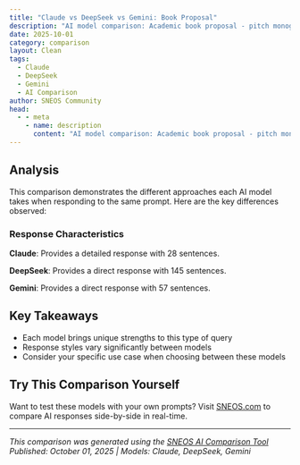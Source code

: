 ```yaml
---
title: "Claude vs DeepSeek vs Gemini: Book Proposal"
description: "AI model comparison: Academic book proposal - pitch monograph to university presses..."
date: 2025-10-01
category: comparison
layout: Clean
tags:
  - Claude
  - DeepSeek
  - Gemini
  - AI Comparison
author: SNEOS Community
head:
  - - meta
    - name: description
      content: "AI model comparison: Academic book proposal - pitch monograph to university presses..."
---
```


<ChatComparison
  title="Claude vs DeepSeek vs Gemini: Book Proposal"
  prompt="Academic book proposal - pitch monograph to university presses"
  :responses='{
    "Claude": "# Academic Book Proposal Template \u0026 Pitch Guide\n\n## Essential Components of Your Proposal\n\n### 1. **Cover Letter \u0026 Project Overview**\n- **Hook**: Lead with your book\u0027s unique contribution in 1-2 sentences\n- **Thesis**: Clear statement of your central argument\n- **Scope**: Temporal, geographical, and thematic boundaries\n- **Methodology**: Theoretical framework and research approach\n- **Length**: Proposed word count (typically 80,000-100,000 words)\n\n### 2. **Detailed Synopsis** (2-3 pages)\n- Chapter-by-chapter breakdown with 2-3 sentences per chapter\n- Logical progression of argument\n- Key evidence and case studies\n- Conclusion\u0027s significance\n\n### 3. **Market Analysis**\n**Target Audiences:**\n- Primary: Scholars in your field\n- Secondary: Graduate students, adjacent disciplines\n- Tertiary: Educated general readers (if applicable)\n\n**Competing Titles:**\n- 5-8 recent books in your area\n- Explain how yours differs/advances the conversation\n- Identify gaps your work fills\n\n### 4. **Author Platform**\n- Your expertise and credentials\n- Previous publications\n- Conference presentations\n- Relevant experience/affiliations\n\n## Sample Pitch Elements\n\n### Opening Hook Examples:\n\u274C \u0022This book examines the role of women in...\u0022\n\u2705 \u0022By uncovering the hidden financial networks of medieval nunneries, this book reveals how religious women wielded unprecedented economic power...\u0022\n\n### Strong Thesis Statements:\n- \u0022I argue that [specific claim] by demonstrating [evidence/method]\u0022\n- \u0022This book challenges the prevailing view that [X] by showing [Y]\u0022\n- \u0022Through analysis of [sources], I reveal how [phenomenon] fundamentally altered [larger context]\u0022\n\n## Targeting University Presses\n\n### Research Potential Presses:\n- **Catalogs**: Review their recent publications in your field\n- **Series**: Identify relevant book series that fit your work\n- **Editors**: Find the appropriate acquisitions editor\n- **Reputation**: Consider prestige, distribution, and tenure requirements\n\n### Top-Tier Presses by Field:\n- **History**: Harvard, Yale, Princeton, Chicago, Oxford, Cambridge\n- **Literature**: Columbia, Johns Hopkins, Penn, Duke, Stanford\n- **Social Sciences**: California, Michigan, North Carolina, Cornell\n- **Interdisciplinary**: NYU, Minnesota, Illinois, Rutgers\n\n## Pitch Strategies\n\n### 1. **Conference Networking**\n- Approach editors at academic conferences\n- Attend press receptions and book launches\n- Get introductions from established authors\n\n### 2. **Query Email Template**\n\u0060\u0060\u0060\nSubject: Book Proposal - [Compelling Title]\n\nDear [Editor Name],\n\nI am writing to propose my manuscript, \u0022[Title],\u0022 which [one-sentence description of contribution]. \n\n[2-3 sentences on argument and significance]\n\nThis [X]-word book will appeal to scholars of [field] and contribute to debates on [specific topics]. I have published articles in [relevant journals] and presented this research at [conferences].\n\nI would welcome the opportunity to send you the full proposal and sample chapters.\n\nBest regards,\n[Your name and affiliation]\n\u0060\u0060\u0060\n\n### 3. **Proposal Submission**\nInclude:\n- Cover letter\n- Detailed proposal (8-12 pages)\n- CV\n- Sample chapters (usually 2 chapters)\n- Any endorsements or reader reports\n\n## Common Mistakes to Avoid\n\n- \u274C Overselling significance (\u0022This book will revolutionize...\u0022)\n- \u274C Underselling contribution (\u0022This small study...\u0022)\n- \u274C Inadequate market research\n- \u274C Poorly defined audience\n- \u274C Ignoring press guidelines\n- \u274C Mass submissions without customization\n- \u274C Submitting before manuscript is substantially complete\n\n## Timeline Expectations\n\n- **Initial response**: 2-8 weeks\n- **Peer review process**: 3-6 months\n- **Publication decision**: 6-12 months total\n- **Publication**: 12-18 months after acceptance\n\n## Pro Tips\n\n1. **Start early**: Begin pitching when 75% complete\n2. **Get feedback**: Have colleagues review your proposal\n3. **Be patient**: Expect multiple submissions\n4. **Stay engaged**: Maintain communication with interested editors\n5. **Consider alternatives**: Be open to revisions or different presses\n\nWould you like me to help you develop any specific section of",
    "DeepSeek": "Of course. Here is a comprehensive and persuasive academic book proposal template, designed specifically for pitching a monograph to a university press.\n\nThis template includes explanations, placeholders, and strategic advice to guide you through the process. A strong proposal is your most important tool for securing a contract.\n\n---\n\n### **Academic Monograph Proposal: [Your Book Title]**\n\n**Submitted by:**\n[Your Name], [Your Title]\n[Your Department]\n[Your University]\n[Your Email]\n[Your Phone Number]\n[ORCID iD/Personal Website (Optional)]\n\n---\n\n### **Part 1: The Core Pitch (The \u0022Elevator Pitch\u0022 for Editors)**\n\nThis section should be concise and compelling, allowing an editor to understand the project\u0027s value immediately.\n\n*   **Working Title:** [A Clear and Engaging Title: The Subtitle Explains the Scope]\n    *   *Example: **Plato\u0027s Ghost: The Spectral Turn in Contemporary Philosophy***\n*   **Author:** [Your Name and Affiliation]\n*   **Project Summary (approx. 150-200 words):**\n    \u003E [This is your hook. Start with the central problem or question your book addresses. Briefly state your argument, its intervention in the field, the primary sources/methodology used, and why it matters now. Avoid jargon; make it accessible to a non-specialist acquisitions editor.]\n    \u003E\n    \u003E *Example: \u0022**Plato\u0027s Ghost** argues that the late 20th and early 21st centuries have witnessed a \u0027spectral turn\u0027 in Continental philosophy, a preoccupation with concepts of haunting, the ghostly, and the immaterial. Moving beyond the well-trodden analysis of Derrida\u0027s *Specters of Marx*, this book demonstrates how this spectral logic is central to the work of thinkers like Jean-Luc Nancy, Catherine Malabou, and Quentin Meillassoux. By tracing this theme across metaphysics, ethics, and political philosophy, the book offers a new framework for understanding contemporary thought\u0027s struggle with materiality and presence. It will be essential reading for scholars of philosophy, critical theory, and literary studies, providing a unified theory for a seemingly disparate trend.\u0022*\n\n---\n\n### **Part 2: The Detailed Overview**\n\nThis section provides the substantive detail editors and reviewers need.\n\n**1. Overview and Central Argument:**\n\u003E [Expand on your summary. Elaborate on your main thesis. What is the specific, original claim you are making? What existing narratives or assumptions does your book challenge or correct? Use a few paragraphs to lay out the intellectual trajectory of the book.]\n\n**2. Contribution to the Field / Scholarly Intervention:**\n\u003E [This is critical. Presses want to know how your book moves the conversation forward. Be specific.]\n\u003E *   **It bridges...** [e.g., \u0022It bridges the gap between historical studies of X and theoretical work on Y.\u0022]\n\u003E *   **It challenges...** [e.g., \u0022It challenges the prevailing consensus that Z was a period of intellectual stagnation.\u0022]\n\u003E *   **It introduces...** [e.g., \u0022It introduces a new archive of previously unstudied letters and manuscripts.\u0022]\n\u003E *   **It reframes...** [e.g., \u0022It reframes the debate from A to B, with significant implications for C.\u0022]\n\n**3. Methodology and Sources:**\n\u003E [Explain your approach. Are you doing archival work, theoretical analysis, close reading, digital humanities, ethnographic study? List the types of primary sources you use (e.g., state archives, literary texts, philosophical treatises, oral histories, film).]\n\n**4. Chapter Outline:**\n\u003E [Provide a descriptive paragraph for each chapter, not just a title. Show how the argument develops sequentially. This proves your project is well-structured and complete.]\n\u003E\n\u003E **Introduction: [Title of Introduction]** - [e.g., \u0022The introduction establishes the concept of the \u0027spectral turn,\u0027 defines key terms, and surveys the relevant literature...\u0022]\n\u003E **Chapter 1: [Title]** - [e.g., \u0022This chapter lays the historical groundwork by examining the pre-history of spectrality in early modern philosophy...\u0022]\n\u003E **Chapter 2: [Title]** - [e.g., \u0022Building on Chapter 1, this chapter analyzes the pivotal work of X, arguing that...\u0022]\n\u003E **...**\n\u003E **Conclusion: [Title of Conclusion]** - [e.g., \u0022The conclusion synthesizes the findings from each chapter and explores the implications for future philosophical inquiry in a digital age.\u0022]\n\n**5. Comparative Literature / Market Analysis:**\n\u003E [Demonstrate you know the publishing landscape. Identify 3-5 recently published competing books from major university presses.]\n\u003E *   **[Book 1]** by Author (Press, Year): \u0022This excellent book focuses on [its specific niche]. My project differs by [your specific difference], offering a broader/revised/comparative perspective.\u0022\n\u003E *   **[Book 2]** by Author (Press, Year): \u0022While this work shares my interest in [a topic], it is limited to [a region/time period/method]. My book expands the scope to include...\u0022\n\u003E *   *This shows there is a market for your topic, but that your book offers something new and necessary.*\n\n**6. Target Audience:**\n\u003E [Be realistic and specific. \u0022Everyone\u0022 is not an audience.]\n\u003E *   **Primary:** Scholars and graduate students in [Your Discipline], [Adjacent Discipline].\n\u003E *   **Secondary:** Upper-level undergraduate courses in courses on [e.g., \u002220th Century European Philosophy,\u0022 \u0022Critical Theory,\u0022 \u0022History of Metaphysics\u0022].\n\u003E *   **Potential Cross-over Appeal:** Scholars in [e.g., \u0022Literature and Philosophy,\u0022 \u0022Media Studies,\u0022 \u0022Sociology of Knowledge\u0022].\n\n**7. Manuscript Specifications:**\n\u003E *   **Estimated word count (including notes and bibliography):** [e.g., 90,000 words]\n\u003E *   **Number and type of illustrations:** [e.g., 10 black-and-white figures / None]\n\u003E *   **Expected date of manuscript completion:** [e.g., August 2025] *\u003C-- Be realistic!*\n\u003E *   **Is any part of the manuscript previously published?** [e.g., \u0022A version of Chapter 2 appeared in *Journal X*. Permission for republication will be secured.\u0022]\n\n---\n\n### **Part 3: The Practicalities**\n\n**1. About the Author:**\n\u003E [A short, professional bio (approx. 100 words). Highlight your PhD, current position, relevant prior publications, awards, or fellowships. Establish your credibility as the person to write this book.]\n\n**2. Sample Material:**\n\u003E [Typically, you would include 1-2 sample chapters (often the introduction and one core chapter) and your full CV. This allows reviewers to assess the quality of your writing and research.]\n\u003E *   *Attached: Introduction, Chapter 3, and Curriculum Vitae.*\n\n---\n\n### **Part 4: Optional but Recommended**\n\n**1. Endorsements:**\n\u003E [If you have well-known scholars in your field who have agreed to read the proposal or manuscript, list them here. This provides social proof.]\n\u003E *   \u0022I have secured/am seeking pre-publication endorsements from:\u0022\n\u003E     *   [Name], [University]\n\u003E     *   [Name], [University]\n\n**2. Appendices:**\n\u003E *   **Your full CV**\n\u003E *   **Sample chapters**\n\n---\n\n### **Strategic Advice for Submission:**\n\n1.  **Research the Press:** Don\u0027t send a generic proposal. Look at the press\u0027s catalog. Do they publish in your field? Have they published the competing titles you listed? Tailor your proposal to fit their list. Mention a specific series editor or series if appropriate.\n2.  **Write for an Intelligent Generalist:** The first reader is often an acquisitions editor who is smart but not a specialist in your niche. Avoid excessive jargon; explain why your book is important in broad, intellectual terms.\n3.  **Be Confident in Your Intervention:** Clearly and boldly state what your book does that no other book does. This is not the time for modesty.\n4.  **Proofread Meticulously:** A sloppy proposal suggests a sloppy manuscript.\n5.  **Follow Submission Guidelines:** Check the press\u0027s website for specific proposal requirements and follow them exactly.\n\nGood luck! This template provides a robust framework to present your monograph as a significant, market-ready, and compelling contribution to scholarship.",
    "Gemini": "Okay, let\u0027s craft a strong academic book proposal pitch. To make this as effective as possible, I need some information from you.  Please provide as much detail as possible about the following:\n\n**I. The Book Itself:**\n\n*   **Working Title:** (What are you calling your book right now?)\n*   **Subject Area/Discipline:** (e.g., History, Sociology, Literature, Art History, Political Science, etc.) Be as specific as possible (e.g., \u002219th-Century American Literature,\u0022 \u0022Social Movements,\u0022 \u0022Medieval Art\u0022).\n*   **Core Argument/Thesis:** (In one or two concise sentences, what is the central argument of your book? What is the *unique* claim you are making?)  This is *crucial*.\n*   **Brief Summary/Synopsis (200-300 words):**  Expand on the thesis.  Give a clear overview of the book\u0027s content, its main themes, and the overall structure.  Highlight the key evidence and methodologies you use.  What is the scope of your book?\n*   **Chapter Outline:** (List the chapter titles and a very brief (1-2 sentence) description of each chapter\u0027s content and contribution to the overall argument.)\n*   **Word Count (Estimate):** (How long do you expect the final manuscript to be, including notes and bibliography?)\n*   **Number of Illustrations/Tables/Figures (Estimate):** (If applicable.)\n*   **Target Audience:** (Who do you envision reading this book? Be specific: e.g., \u0022Undergraduate students in upper-level American history courses, graduate students in American Studies, and scholars of 19th-century cultural history.\u0022)\n*   **Key Words:** (List 5-10 keywords related to your book that will help it be found in catalogs and online searches.)\n*   **What makes this book unique?** (What gap in the existing scholarship does your book fill? What new perspective or methodology does it offer? Why is this book needed *now*?)\n*   **Potential Courses:** (List specific courses that might adopt your book.)\n*   **Comparable Titles:** (List 3-5 recently published books that are similar to yours in subject matter or approach.  Crucially, explain how *your* book is different and better.  Why is yours needed even though these exist?)\n*   **Manuscript Status:** (How much of the manuscript is written?  Is it a revised dissertation? If so, how has it been revised?)\n*   **Timeline for Completion:** (When do you realistically expect to have the full manuscript ready for submission?)\n\n**II. About You (the Author):**\n\n*   **Name and Affiliation:** (Your name and current university/institution.)\n*   **Academic Background:** (Briefly list your degrees and institutions.)\n*   **Previous Publications:** (List any relevant publications, especially books or journal articles related to the book\u0027s topic.)\n*   **Relevant Experience/Expertise:** (Highlight any experience or expertise that makes you particularly qualified to write this book.)\n*   **Contact Information:** (Email address, phone number.)\n\n**III. The Press:**\n\n*   **Target Presses:** (List 3-5 university presses that you think would be a good fit for your book.  Why these presses specifically?  Have you looked at their catalogs to see if they publish similar books?)\n*   **Do you know anyone at the press?** (Have you met an editor at a conference, or do you know an author who publishes with them?)\n\nOnce you provide this information, I can help you craft a compelling pitch letter and refine the elements of your proposal. I can help you with:\n\n*   **Crafting a Strong Opening Paragraph:**  To immediately grab the editor\u0027s attention.\n*   **Highlighting the Book\u0027s Significance:**  Convincing the editor that your book is important and will make a contribution to the field.\n*   **Positioning Your Book in the Market:**  Demonstrating that there is a clear audience for your book and that it will sell.\n*   **Tailoring Your Pitch to the Specific Press:**  Showing that you understand the press\u0027s mission and publishing interests.\n*   **Suggesting potential reviewers.**\n*   **Proofreading and Editing:**  Ensuring that your proposal is clear, concise, and error-free.\n\nI look forward to helping you get your book published!\n"
  }'
  published-date="10:30"
/>

## Analysis

This comparison demonstrates the different approaches each AI model takes when responding to the same prompt. Here are the key differences observed:

### Response Characteristics

**Claude**: Provides a detailed response with 28 sentences. 

**DeepSeek**: Provides a direct response with 145 sentences. 

**Gemini**: Provides a direct response with 57 sentences. 

## Key Takeaways

- Each model brings unique strengths to this type of query
- Response styles vary significantly between models
- Consider your specific use case when choosing between these models

## Try This Comparison Yourself

Want to test these models with your own prompts? Visit [SNEOS.com](https://sneos.com) to compare AI responses side-by-side in real-time.

---

*This comparison was generated using the [SNEOS AI Comparison Tool](https://sneos.com)*
*Published: October 01, 2025 | Models: Claude, DeepSeek, Gemini*
